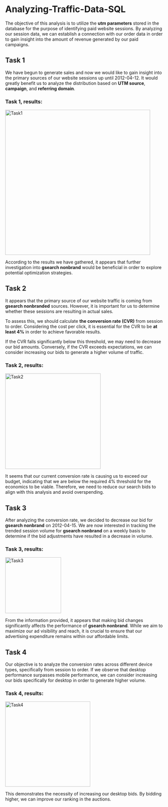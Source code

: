 # Analyzing-Traffic-Data-SQL
The objective of this analysis is to utilize the **utm parameters** stored
in the database for the purpose of identifying paid website sessions.
By analyzing our session data, we can establish a connection with our 
order data in order to gain insight into the amount of revenue generated
by our paid campaigns.
 
 ## Task 1
 We have begun to generate sales and now we would like to gain insight
 into the primary sources of our website sessions up until 2012-04-12. 
 It would greatly benefit us to analyze the distribution based on **UTM
 source**, **campaign**, and **referring domain**.
 
 ### Task 1, results:
<img width="462" alt="Task1" src="https://github.com/cdanghel/Analyzing-Traffic-Data-SQL/assets/131986570/3d9c27b3-20c5-4126-9e76-a2da188e2ecf">

According to the results we have gathered, it appears that further 
investigation into **gsearch nonbrand** would be beneficial in order
to explore potential optimization strategies.


  ## Task 2
 It appears that the primary source of our website traffic is coming
 from **gsearch nonbranded** sources. However, it is important for us
 to determine whether these sessions are resulting in actual sales.
 
 To assess this, we should calculate **the conversion rate (CVR)** from
 session to order. Considering the cost per click, it is essential
 for the CVR to be **at least 4%** in order to achieve favorable results.
 
 If the CVR falls significantly below this threshold, we may need to
 decrease our bid amounts. Conversely, if the CVR exceeds expectations,
 we can consider increasing our bids to generate a higher volume of 
 traffic.

 ### Task 2, results:
 
<img width="304" alt="Task2" src="https://github.com/cdanghel/Analyzing-Traffic-Data-SQL/assets/131986570/b322e9f2-657b-4d02-9516-e818215805ef">

It seems that our current conversion rate is causing us to exceed our budget, indicating that we are below the required 4% threshold for the economics to be viable. Therefore, we need to reduce our search bids to align with this analysis and avoid overspending.

## Task 3
 After analyzing the conversion rate, we decided to decrease our bid
 for **gsearch nonbrand**  on 2012-04-15. We are now interested in
 tracking the trended session volume for **gsearch nonbrand** on a weekly
 basis to determine if the bid adjustments have resulted in a decrease
 in volume.
 
### Task 3, results:
<img width="178" alt="Task3" src="https://github.com/cdanghel/Analyzing-Traffic-Data-SQL/assets/131986570/a50db7fb-6ef8-4988-9fa2-578a5fc253bd">

From the information provided, it appears that making bid changes 
significantly affects the performance of **gsearch nonbrand**.
While we aim to maximize our ad visibility and reach, it is
crucial to ensure that our advertising expenditure remains
within our affordable limits.

## Task 4
Our objective is to analyze the conversion rates across different device
 types, specifically from session to order. If we observe that desktop 
 performance surpasses mobile performance, we can consider increasing 
 our bids specifically for desktop in order to generate higher volume.
### Task 4, results:

<img width="271" alt="Task4" src="https://github.com/cdanghel/Analyzing-Traffic-Data-SQL/assets/131986570/79971d9b-1d12-4194-bc36-96b703fb34a2">

This demonstrates the necessity of increasing our desktop bids. By bidding 
higher, we can improve our ranking in the auctions.
